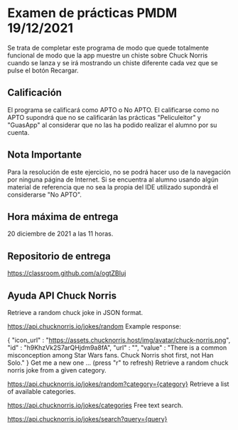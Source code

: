 # Examen de prácticas PMDM 19/12/2021
Se trata de completar este programa de modo que quede totalmente funcional de modo que la app muestre un chiste sobre Chuck Norris cuando se lanza y se irá mostrando un chiste diferente cada vez que se pulse el botón Recargar. 

## Calificación
 El programa se calificará como APTO o No APTO. El calificarse como no APTO supondrá que no se calificarán las prácticas "Peliculeitor" y "GuasApp" al considerar que no las ha podido realizar el alumno por su cuenta.

## Nota Importante
Para la resolución de este ejercicio, no se podrá hacer uso de la navegación por ninguna página de Internet. Si se encuentra al alumno usando algún material de referencia que no sea la propia del IDE utilizado supondrá el considerarse "No APTO".

## Hora máxima de entrega 
20 diciembre de 2021 a las 11 horas.

## Repositorio de entrega
https://classroom.github.com/a/ogtZBIuj

## Ayuda API Chuck Norris
Retrieve a random chuck joke in JSON format.

https://api.chucknorris.io/jokes/random
Example response:

{
"icon_url" : "https://assets.chucknorris.host/img/avatar/chuck-norris.png",
"id" : "h9KhzVk2S7arQHjdm9a8fA",
"url" : "",
"value" : "There is a common misconception among Star Wars fans. Chuck Norris shot first, not Han Solo."
}
Get me a new one ... (press "r" to refresh)
Retrieve a random chuck norris joke from a given category.

https://api.chucknorris.io/jokes/random?category={category}
Retrieve a list of available categories.

https://api.chucknorris.io/jokes/categories
Free text search.

https://api.chucknorris.io/jokes/search?query={query} 
